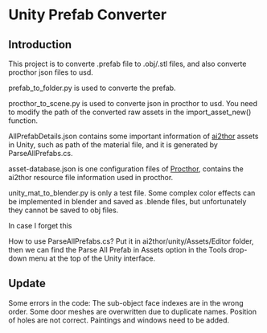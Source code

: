 # Unity Prefab Converter

## Introduction
This project is to converte .prefab file to .obj/.stl files, and also converte procthor json files to usd.

prefab_to_folder.py is used to converte the prefab.

procthor_to_scene.py is used to converte json in procthor to usd. You need to modify the path of the converted raw assets in the import_asset_new() function.

AllPrefabDetails.json contains some important information of [ai2thor](https://github.com/allenai/ai2thor) assets in Unity, such as path of the material file, and it is generated by ParseAllPrefabs.cs.

asset-database.json is one configuration files of [Procthor](https://github.com/allenai/procthor/blob/main/procthor/databases/asset-database.json), contains the ai2thor resource file information used in procthor.

unity_mat_to_blender.py is only a test file. Some complex color effects can be implemented in blender and saved as .blende files, but unfortunately they cannot be saved to obj files.

In case I forget this

How to use ParseAllPrefabs.cs? 
Put it in ai2thor/unity/Assets/Editor folder, then we can find the Parse All Prefab in Assets option in the Tools drop-down menu at the top of the Unity interface.


## Update
Some errors in the code:
The sub-object face indexes are in the wrong order.
Some door meshes are overwritten due to duplicate names.
Position of holes are not correct.
Paintings and windows need to be added.

